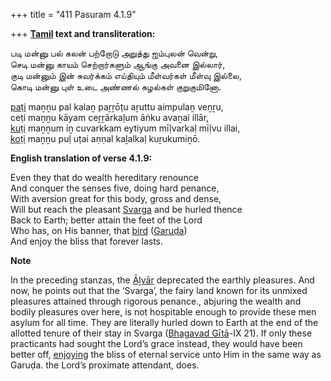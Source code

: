 +++
title = "411 Pasuram 4.1.9"

+++
**[Tamil](/definition/tamil#history "show Tamil definitions") text and transliteration:**

படி மன்னு பல் கலன் பற்றோடு அறுத்து ஐம்புலன் வென்று,  
செடி மன்னு காயம் செற்றார்களும் ஆங்கு அவனை இல்லார்,  
குடி மன்னும் இன் சுவர்க்கம் எய்தியும் மீள்வர்கள் மீள்வு இல்லை,  
கொடி மன்னு புள் உடை அண்ணல் கழல்கள் குறுகுமினோ.

[paṭi](/definition/pati#vaishnavism "show paṭi definitions") maṉṉu pal kalaṉ paṟṟōṭu aṟuttu aimpulaṉ veṉṟu,  
ceṭi maṉṉu kāyam ceṟṟārkaḷum āṅku avaṉai illār,  
[kuṭi](/definition/kuti#history "show kuṭi definitions") maṉṉum iṉ cuvarkkam eytiyum mīḷvarkaḷ mīḷvu illai,  
[koṭi](/definition/koti#history "show koṭi definitions") maṉṉu puḷ uṭai aṇṇal kaḻalkaḷ kuṟukumiṉō.

**English translation of verse 4.1.9:**

Even they that do wealth hereditary renounce  
And conquer the senses five, doing hard penance,  
With aversion great for this body, gross and dense,  
Will but reach the pleasant [Svarga](/definition/svarga#vaishnavism "show Svarga definitions") and be hurled thence  
Back to Earth; better attain the feet of the Lord  
Who has, on His banner, that [bird](/definition/bird#history "show bird definitions") ([Garuḍa](/definition/garuda#vaishnavism "show Garuḍa definitions"))  
And enjoy the bliss that forever lasts.

**Note**

In the preceding stanzas, the [Āḻvār](/definition/aḻvar#vaishnavism "show Āḻvār definitions") deprecated the earthly pleasures. And now, he points out that the ‘Svarga’, the fairy land known for its unmixed pleasures attained through rigorous penance., abjuring the wealth and bodily pleasures over here, is not hospitable enough to provide these men asylum for all time. They are literally hurled down to Earth at the end of the allotted tenure of their stay in Svarga ([Bhagavad Gītā](/definition/bhagavad-gita#vaishnavism "show Bhagavad Gītā definitions")-IX 21). If only these practicants had sought the Lord’s grace instead, they would have been better off, [enjoying](/definition/enjoying#history "show enjoying definitions") the bliss of eternal service unto Him in the same way as Garuḍa. the Lord’s proximate attendant, does.


